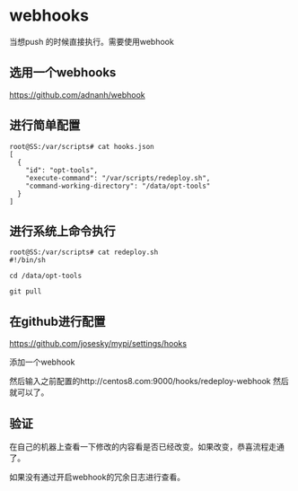 # webhooks 

当想push 的时候直接执行。需要使用webhook

## 选用一个webhooks

https://github.com/adnanh/webhook

## 进行简单配置

```config
root@SS:/var/scripts# cat hooks.json
[
  {
    "id": "opt-tools",
    "execute-command": "/var/scripts/redeploy.sh",
    "command-working-directory": "/data/opt-tools"
  }
]
```

## 进行系统上命令执行

```config
root@SS:/var/scripts# cat redeploy.sh
#!/bin/sh

cd /data/opt-tools

git pull
```

## 在github进行配置

https://github.com/josesky/mypi/settings/hooks

添加一个webhook

然后输入之前配置的http://centos8.com:9000/hooks/redeploy-webhook
然后就可以了。

## 验证

在自己的机器上查看一下修改的内容看是否已经改变。如果改变，恭喜流程走通了。

如果没有通过开启webhook的冗余日志进行查看。